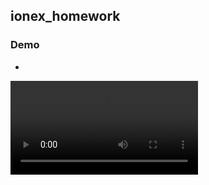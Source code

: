 ## ionex_homework

### Demo
- 
<video src="[.gitbook/assets/ionex_demo.mov](https://github.com/merukoo0507/interview_homework/assets/5594453/fca6afe6-7be0-4ed9-b49f-bf2cf151a1fb
)" controls="controls" style="max-width: 500px;">
</video>


